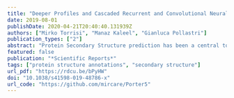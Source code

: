```yaml
---
title: "Deeper Profiles and Cascaded Recurrent and Convolutional Neural Networks for state-of-the-art Protein Secondary Structure Prediction"
date: 2019-08-01
publishDate: 2020-04-21T20:40:40.131939Z
authors: ["Mirko Torrisi", "Manaz Kaleel", "Gianluca Pollastri"]
publication_types: ["2"]
abstract: "Protein Secondary Structure prediction has been a central topic of research in Bioinformatics for decades. In spite of this, even the most sophisticated ab initio SS predictors are not able to reach the theoretical limit of three-state prediction accuracy (88–90%), while only a few predict more than the 3 traditional Helix, Strand and Coil classes. In this study we present tests on different models trained both on single sequence and evolutionary profile-based inputs and develop a new state-of-the-art system with Porter 5. Porter 5 is composed of ensembles of cascaded Bidirectional Recurrent Neural Networks and Convolutional Neural Networks, incorporates new input encoding techniques and is trained on a large set of protein structures. Porter 5 achieves 84% accuracy (81% SOV) when tested on 3 classes and 73% accuracy (70% SOV) on 8 classes on a large independent set. In our tests Porter 5 is 2% more accurate than its previous version and outperforms or matches the most recent predictors of secondary structure we tested. When Porter 5 is retrained on SCOPe based sets that eliminate homology between training/testing samples we obtain similar results. Porter is available as a web server and standalone program at  http://distilldeep.ucd.ie/porter/  alongside all the datasets and alignments."
featured: false
publication: "*Scientific Reports*"
tags: ["protein structure annotations", "secondary structure"]
url_pdf: "https://rdcu.be/bPyHW"
doi: "10.1038/s41598-019-48786-x"
url_code: "https://github.com/mircare/Porter5"
---
```


